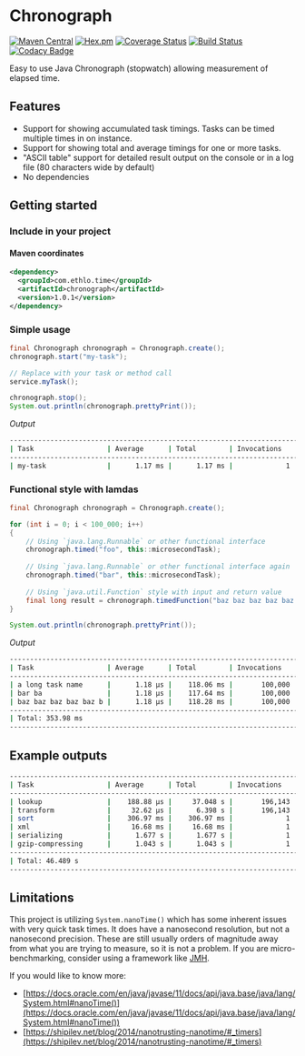 # Chronograph

[![Maven Central](https://img.shields.io/maven-central/v/com.ethlo.time/chronograph.svg)](http://search.maven.org/#search%7Cga%7C1%7Cg%3A%22com.ethlo.time%22%20a%3A%22chronograph%22)
[![Hex.pm](https://img.shields.io/hexpm/l/plug.svg)](LICENSE)
[![Coverage Status](https://coveralls.io/repos/github/ethlo/chronograph/badge.svg?branch=master&kill_cache=3)](https://coveralls.io/github/ethlo/chronograph?branch=master)
[![Build Status](https://travis-ci.org/ethlo/chronograph.svg?branch=master)](https://travis-ci.org/ethlo/chronograph)
[![Codacy Badge](https://api.codacy.com/project/badge/Grade/0d9d2c9bfddc400f84203aa82a55f211)](https://www.codacy.com/app/morten/chronograph?utm_source=github.com&amp;utm_medium=referral&amp;utm_content=ethlo/chronograph&amp;utm_campaign=Badge_Grade)

Easy to use Java Chronograph (stopwatch) allowing measurement of elapsed time.

## Features
  * Support for showing accumulated task timings. Tasks can be timed multiple times in on instance.
  * Support for showing total and average timings for one or more tasks.
  * "ASCII table" support for detailed result output on the console or in a log file (80 characters wide by default)
  * No dependencies

## Getting started

### Include in your project

#### Maven coordinates
```xml
<dependency>
  <groupId>com.ethlo.time</groupId>
  <artifactId>chronograph</artifactId>
  <version>1.0.1</version>
</dependency>
``` 

### Simple usage

```java
final Chronograph chronograph = Chronograph.create();
chronograph.start("my-task");

// Replace with your task or method call
service.myTask();

chronograph.stop();
System.out.println(chronograph.prettyPrint());
```

*Output*
```bash
--------------------------------------------------------------------------------
| Task                  | Average      | Total        | Invocations   | %      |    
--------------------------------------------------------------------------------
| my-task               |      1.17 ms |      1.17 ms |             1 |  100%  |
```

### Functional style with lamdas
```java
final Chronograph chronograph = Chronograph.create();

for (int i = 0; i < 100_000; i++)
{
    // Using `java.lang.Runnable` or other functional interface 
    chronograph.timed("foo", this::microsecondTask);
    
    // Using `java.lang.Runnable` or other functional interface again
    chronograph.timed("bar", this::microsecondTask);
    
    // Using `java.util.Function` style with input and return value
    final long result = chronograph.timedFunction("baz baz baz baz baz baz", this::microsecondFunction, 123);
}

System.out.println(chronograph.prettyPrint());
``` 

*Output*
```bash
--------------------------------------------------------------------------------
| Task                  | Average      | Total        | Invocations   | %      |    
--------------------------------------------------------------------------------
| a long task name      |      1.18 μs |    118.06 ms |       100,000 |  33.4% |
| bar ba                |      1.18 μs |    117.64 ms |       100,000 |  33.2% |
| baz baz baz baz baz b |      1.18 μs |    118.28 ms |       100,000 |  33.4% |
--------------------------------------------------------------------------------
| Total: 353.98 ms                                                             |
--------------------------------------------------------------------------------
```

## Example outputs
```bash
--------------------------------------------------------------------------------
| Task                  | Average      | Total        | Invocations   | %      |    
--------------------------------------------------------------------------------
| lookup                |    188.88 μs |     37.048 s |       196,143 |  79.7% |
| transform             |     32.62 μs |      6.398 s |       196,143 |  13.8% |
| sort                  |    306.97 ms |    306.97 ms |             1 |   0.7% |
| xml                   |     16.68 ms |     16.68 ms |             1 |   0.0% |
| serializing           |      1.677 s |      1.677 s |             1 |   3.6% |
| gzip-compressing      |      1.043 s |      1.043 s |             1 |   2.2% |
--------------------------------------------------------------------------------
| Total: 46.489 s                                                              |
--------------------------------------------------------------------------------
```

## Limitations
This project is utilizing `System.nanoTime()` which has some inherent issues with very quick task times. It does have a nanosecond resolution, but not a nanosecond precision. These are still usually orders of magnitude away from what you are trying to measure, so it is not a problem. If you are micro-benchmarking, consider using a framework like [JMH](https://mvnrepository.com/artifact/org.openjdk.jmh/jmh-core).

If you would like to know more:
  * [https://docs.oracle.com/en/java/javase/11/docs/api/java.base/java/lang/System.html#nanoTime()](https://docs.oracle.com/en/java/javase/11/docs/api/java.base/java/lang/System.html#nanoTime())
  * [https://shipilev.net/blog/2014/nanotrusting-nanotime/#_timers](https://shipilev.net/blog/2014/nanotrusting-nanotime/#_timers)
